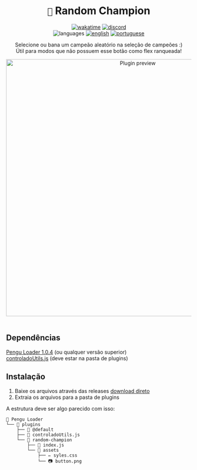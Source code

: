 <div align="center">

# `🐧` Random Champion <br>

[![wakatime](https://wakatime.com/badge/github/controlado/random-champion.svg)](https://wakatime.com/@programador/projects/ltbeutnonj)
[![discord](https://img.shields.io/badge/Discord-%235865F2.svg?style=flat&logo=discord&logoColor=white&color=blue)](https://discordapp.com/users/854886148455399436) <br>
![languages](https://img.shields.io/badge/Documentation-gray)
[![english](https://img.shields.io/badge/-English-blue)](README.md)
[![portuguese](https://img.shields.io/badge/-Português%20Brasileiro-blue)](README.br.md)

Selecione ou bana um campeão aleatório na seleção de campeões :) <br>
Útil para modos que não possuem esse botão como flex ranqueada!

<img src="https://github.com/controlado/random-champion/assets/71716568/f99b32b4-22cf-474b-9d23-4ca901b8b2a5" width="700" alt="Plugin preview">

</div>
<br>

## Dependências

[Pengu Loader 1.0.4](https://github.com/PenguLoader/PenguLoader) (ou qualquer versão superior) <br>
[controladoUtils.js](https://github.com/controlado/pengu-plugins/blob/master/controladoUtils.js) (deve estar na pasta de plugins)

## Instalação

1. Baixe os arquivos através das releases [download direto](https://github.com/controlado/random-champion/releases/latest/download/random-champion.zip)
2. Extraia os arquivos para a pasta de plugins

A estrutura deve ser algo parecido com isso:

```
📂 Pengu Loader
└── 📂 plugins
    ├── 📂 @default
    ├── 📄 controladoUtils.js
    └── 📂 random-champion
        ├── 📄 index.js
        └── 📂 assets
            ├── ✏️ syles.css
            └── 📷 button.png
```
